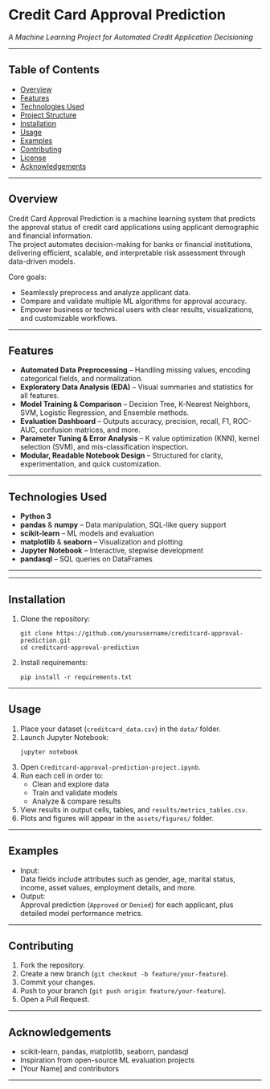
# Credit Card Approval Prediction

_A Machine Learning Project for Automated Credit Application Decisioning_

---

## Table of Contents

- [Overview](#overview)
- [Features](#features)
- [Technologies Used](#technologies-used)
- [Project Structure](#project-structure)
- [Installation](#installation)
- [Usage](#usage)
- [Examples](#examples)
- [Contributing](#contributing)
- [License](#license)
- [Acknowledgements](#acknowledgements)

---

## Overview

Credit Card Approval Prediction is a machine learning system that predicts the approval status of credit card applications using applicant demographic and financial information.  
The project automates decision-making for banks or financial institutions, delivering efficient, scalable, and interpretable risk assessment through data-driven models.

Core goals:
- Seamlessly preprocess and analyze applicant data.
- Compare and validate multiple ML algorithms for approval accuracy.
- Empower business or technical users with clear results, visualizations, and customizable workflows.

---

## Features

- **Automated Data Preprocessing** – Handling missing values, encoding categorical fields, and normalization.
- **Exploratory Data Analysis (EDA)** – Visual summaries and statistics for all features.
- **Model Training & Comparison** – Decision Tree, K-Nearest Neighbors, SVM, Logistic Regression, and Ensemble methods.
- **Evaluation Dashboard** – Outputs accuracy, precision, recall, F1, ROC-AUC, confusion matrices, and more.
- **Parameter Tuning & Error Analysis** – K value optimization (KNN), kernel selection (SVM), and mis-classification inspection.
- **Modular, Readable Notebook Design** – Structured for clarity, experimentation, and quick customization.

---

## Technologies Used

- **Python 3**
- **pandas** & **numpy** – Data manipulation, SQL-like query support
- **scikit-learn** – ML models and evaluation
- **matplotlib** & **seaborn** – Visualization and plotting
- **Jupyter Notebook** – Interactive, stepwise development
- **pandasql** – SQL queries on DataFrames

---


---

## Installation

1. Clone the repository:
    ```
    git clone https://github.com/yourusername/creditcard-approval-prediction.git
    cd creditcard-approval-prediction
    ```
2. Install requirements:
    ```
    pip install -r requirements.txt
    ```

---

## Usage

1. Place your dataset (`creditcard_data.csv`) in the `data/` folder.
2. Launch Jupyter Notebook:
    ```
    jupyter notebook
    ```
3. Open `Creditcard-approval-prediction-project.ipynb`.
4. Run each cell in order to:
    - Clean and explore data
    - Train and validate models
    - Analyze & compare results
5. View results in output cells, tables, and `results/metrics_tables.csv`.
6. Plots and figures will appear in the `assets/figures/` folder.

---

## Examples

- Input:  
    Data fields include attributes such as gender, age, marital status, income, asset values, employment details, and more.
- Output:  
    Approval prediction (`Approved` or `Denied`) for each applicant, plus detailed model performance metrics.

---

## Contributing

1. Fork the repository.
2. Create a new branch (`git checkout -b feature/your-feature`).
3. Commit your changes.
4. Push to your branch (`git push origin feature/your-feature`).
5. Open a Pull Request.

---



## Acknowledgements

- scikit-learn, pandas, matplotlib, seaborn, pandasql
- Inspiration from open-source ML evaluation projects
- [Your Name] and contributors

---


